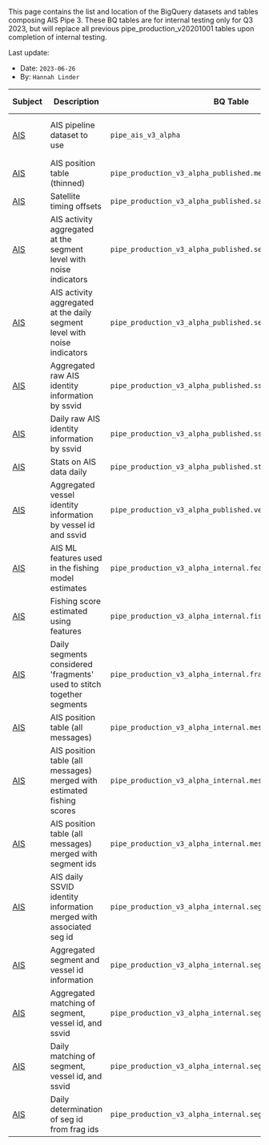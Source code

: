 This page contains the list and location of the BigQuery datasets and tables composing AIS Pipe 3. These BQ tables are for internal testing only for Q3 2023, but will replace all previous pipe_production_v20201001 tables upon completion of internal testing. 

Last update:
   * Date: `2023-06-26`
   * By: `Hannah Linder`


| Subject | Description | BQ Table| Previous BQ Table | Research Owner |
| --- | --- | --- | --- | --- |
| [AIS](https://github.com/GlobalFishingWatch/bigquery-documentation-wf827/wiki/Pipeline) | AIS pipeline dataset to use | `pipe_ais_v3_alpha`| `pipe_production_v20201001` | Tim H, Jenn, Andres, Mathias |
| [AIS](https://github.com/GlobalFishingWatch/bigquery-documentation-wf827/wiki/Pipeline) | AIS position table (thinned) | `pipe_production_v3_alpha_published.messages` | `pipe_production_v20201001.research_messages` | Andres |
| [AIS](https://github.com/GlobalFishingWatch/bigquery-documentation-wf827/wiki/Pipeline) | Satellite timing offsets | `pipe_production_v3_alpha_published.satellite_timing_offsets` | `pipe_production_v20201001.research_satellite_timing` | Tim Hochberg |
| [AIS](https://github.com/GlobalFishingWatch/bigquery-documentation-wf827/wiki/Pipeline) | AIS activity aggregated at the segment level with noise indicators| `pipe_production_v3_alpha_published.segs_activity` | `pipe_production_v20201001.research_segs` | ? |
| [AIS](https://github.com/GlobalFishingWatch/bigquery-documentation-wf827/wiki/Pipeline) | AIS activity aggregated at the daily segment level with noise indicators| `pipe_production_v3_alpha_published.segs_activity_daily` | `pipe_production_v20201001.research_segs_daily` | ? |
| [AIS](https://github.com/GlobalFishingWatch/bigquery-documentation-wf827/wiki/Pipeline) | Aggregated raw AIS identity information by ssvid| `pipe_production_v3_alpha_published.ssvids_identity` | `pipe_production_v20201001.research_ids` | ? |
| [AIS](https://github.com/GlobalFishingWatch/bigquery-documentation-wf827/wiki/Pipeline) | Daily raw AIS identity information by ssvid| `pipe_production_v3_alpha_published.ssvids_identities_daily` | `pipe_production_v20201001.research_ids_daily` | ? |
| [AIS](https://github.com/GlobalFishingWatch/bigquery-documentation-wf827/wiki/Pipeline) | Stats on AIS data daily| `pipe_production_v3_alpha_published.stats_daily` | `pipe_production_v20201001.research_stats` | ? |
| [AIS](https://github.com/GlobalFishingWatch/bigquery-documentation-wf827/wiki/Pipeline) | Aggregated vessel identity information by vessel id and ssvid| `pipe_production_v3_alpha_published.vessel_info` | `pipe_production_v20201001.vessel_info` | ? |
| [AIS](https://github.com/GlobalFishingWatch/bigquery-documentation-wf827/wiki/Pipeline) | AIS ML features used in the fishing model estimates | `pipe_production_v3_alpha_internal.features_` | `pipe_production_v20201001.features_` | Tim Hochberg |
| [AIS](https://github.com/GlobalFishingWatch/bigquery-documentation-wf827/wiki/Pipeline) | Fishing score estimated using features | `pipe_production_v3_alpha_internal.fishing_score_` | `pipe_production_v20201001.fishing_score_` | Tim Hochberg |
| [AIS](https://github.com/GlobalFishingWatch/bigquery-documentation-wf827/wiki/Pipeline) | Daily segments considered 'fragments' used to stitch together segments | `pipe_production_v3_alpha_internal.fragments_` | NA | ? |
| [AIS](https://github.com/GlobalFishingWatch/bigquery-documentation-wf827/wiki/Pipeline) | AIS position table (all messages) | `pipe_production_v3_alpha_internal.messages_positions` | `pipe_production_v20201001.position_messages_` | ? |
| [AIS](https://github.com/GlobalFishingWatch/bigquery-documentation-wf827/wiki/Pipeline) | AIS position table (all messages) merged with estimated fishing scores | `pipe_production_v3_alpha_internal.messages_scored_` | `pipe_production_v20201001.messages_scored_` | ? |
| [AIS](https://github.com/GlobalFishingWatch/bigquery-documentation-wf827/wiki/Pipeline) | AIS position table (all messages) merged with segment ids | `pipe_production_v3_alpha_internal.messages_segmented_` | `pipe_production_v20201001.messages_segmented_` | ? |
| [AIS](https://github.com/GlobalFishingWatch/bigquery-documentation-wf827/wiki/Pipeline) | AIS daily SSVID identity information merged with associated seg id | `pipe_production_v3_alpha_internal.segment_identity_daily_` | `pipe_production_v20201001.segment_identity_daily_` | ? |
| [AIS](https://github.com/GlobalFishingWatch/bigquery-documentation-wf827/wiki/Pipeline) | Aggregated segment and vessel id information | `pipe_production_v3_alpha_internal.segment_info` | `pipe_production_v20201001.segment_info` | ? |
| [AIS](https://github.com/GlobalFishingWatch/bigquery-documentation-wf827/wiki/Pipeline) | Aggregated matching of segment, vessel id, and ssvid | `pipe_production_v3_alpha_internal.segment_vessel` | `pipe_production_v20201001.segment_vessel` | ? |
| [AIS](https://github.com/GlobalFishingWatch/bigquery-documentation-wf827/wiki/Pipeline) | Daily matching of segment, vessel id, and ssvid | `pipe_production_v3_alpha_internal.segment_vessel_daily_` | `pipe_production_v20201001.segment_vessel_daily_` | ? |
| [AIS](https://github.com/GlobalFishingWatch/bigquery-documentation-wf827/wiki/Pipeline) | Daily determination of seg id from frag ids | `pipe_production_v3_alpha_internal.segments_` | `pipe_production_v20201001.segments_` | ? |
